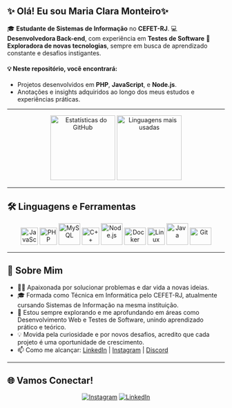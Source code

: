 ## ✨ Olá! Eu sou Maria Clara Monteiro✨  

🎓 **Estudante de Sistemas de Informação** no **CEFET-RJ**.
💻 **Desenvolvedora Back-end**, com experiência em **Testes de Software**
🌱 **Exploradora de novas tecnologias**, sempre em busca de aprendizado constante e desafios instigantes.  

#### 💡 Neste repositório, você encontrará:  
- Projetos desenvolvidos em **PHP**, **JavaScript**, e **Node.js**.  
- Anotações e insights adquiridos ao longo dos meus estudos e experiências práticas.  

---

<div align="center">  
  <img src="https://github-readme-stats.vercel.app/api?username=mariaclaramonteirop&show_icons=true&theme=dracula&include_all_commits=true&count_private=true" alt="Estatísticas do GitHub" height="150em">  
  <img src="https://github-readme-stats.vercel.app/api/top-langs/?username=mariaclaramonteirop&layout=compact&langs_count=7&theme=dracula" alt="Linguagens mais usadas" height="150em">  
</div>  

<!--<p align="center">  
  <a href="https://github.com/ryo-ma/github-profile-trophy"><img src="https://github-profile-trophy.vercel.app/?username=mariaclaramonteirop&theme=radical&column=4&margin-w=15&margin-h=15" alt="Troféus do GitHub" /></a>  
</p>-->  

---

## 🛠️ Linguagens e Ferramentas  

<div align="center">  
  <img src="https://cdn.jsdelivr.net/gh/devicons/devicon/icons/javascript/javascript-plain.svg" alt="JavaScript" height="40" width="40">  
  <img src="https://cdn.jsdelivr.net/gh/devicons/devicon/icons/php/php-original.svg" alt="PHP" height="40" width="40">  
  <img src="https://cdn.jsdelivr.net/gh/devicons/devicon/icons/mysql/mysql-plain-wordmark.svg" alt="MySQL" height="50" width="50">  
  <img src="https://cdn.jsdelivr.net/gh/devicons/devicon/icons/cplusplus/cplusplus-original.svg" alt="C++" height="40" width="40">  
  <img src="https://cdn.jsdelivr.net/gh/devicons/devicon/icons/nodejs/nodejs-original-wordmark.svg" alt="Node.js" height="50" width="50">  
  <img src="https://cdn.jsdelivr.net/gh/devicons/devicon/icons/docker/docker-original-wordmark.svg" alt="Docker" height="40" width="50">  
  <img src="https://cdn.jsdelivr.net/gh/devicons/devicon/icons/linux/linux-original.svg" alt="Linux" height="40" width="40">  
  <img src="https://cdn.jsdelivr.net/gh/devicons/devicon/icons/java/java-original-wordmark.svg" alt="Java" height="50" width="50">  
  <img src="https://cdn.jsdelivr.net/gh/devicons/devicon/icons/git/git-original.svg" alt="Git" height="40" width="50">  
</div>  

---
## 📝 Sobre Mim
- 👩‍💻 Apaixonada por solucionar problemas e dar vida a novas ideias.
- 🎓 Formada como Técnica em Informática pelo CEFET-RJ, atualmente cursando Sistemas de Informação na mesma instituição.
- 🌱 Estou sempre explorando e me aprofundando em áreas como Desenvolvimento Web e Testes de Software, unindo aprendizado prático e teórico.
- 💡 Movida pela curiosidade e por novos desafios, acredito que cada projeto é uma oportunidade de crescimento.  
- 📫 Como me alcançar: [LinkedIn](https://www.linkedin.com/in/mariaclaramonteirop) | [Instagram](https://instagram.com/mariaclaramonteirop) | [Discord](https://discord.gg/mariaclaramonteiro#3271)  

---
<!-- 
## 🚀 Projetos em Destaque  

- **[Projeto 1](#):** Gerenciador de tarefas com integração de API e banco de dados.  
- **[Projeto 2](#):** Aplicativo de previsão de gastos e gerenciamento financeiro (Swift + Node.js).  
- **[Projeto 3](#):** Blog dinâmico utilizando PHP e MySQL.   

---
-->

## 🌐 Vamos Conectar!  

<div align="center">  
  <a href="https://instagram.com/mariaclaramonteirop" target="_blank"><img src="https://img.shields.io/badge/-Instagram-%23E4405F?style=for-the-badge&logo=instagram&logoColor=white" alt="Instagram"></a>  
  <a href="https://www.linkedin.com/in/mariaclaramonteirop/" target="_blank"><img src="https://img.shields.io/badge/-LinkedIn-0A66C2?style=for-the-badge&logo=linkedin&logoColor=white" alt="LinkedIn"></a>  
</div>  

